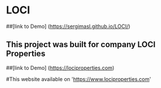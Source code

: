 # LOCI

##[link to Demo] (https://sergimasl.github.io/LOCI/)

## This project was built for company LOCI Properties
##[link to Demo] (https://lociproperties.com)

#This website available on 'https://www.lociproperties.com'

